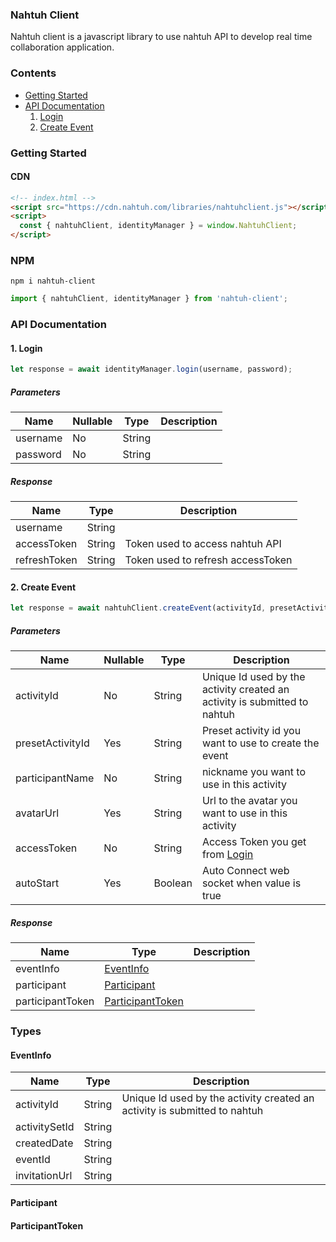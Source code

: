 ### Nahtuh Client
Nahtuh client is a javascript library to use nahtuh API to develop real time collaboration application.
### Contents
- [Getting Started](#getting-started)
- [API Documentation](#api-documentation)
    1. [Login](#1-login)
    2. [Create Event](#2-create-event)
### Getting Started
#### CDN
``````html
<!-- index.html -->
<script src="https://cdn.nahtuh.com/libraries/nahtuhclient.js"></script>
<script>
  const { nahtuhClient, identityManager } = window.NahtuhClient;
</script>
``````
### NPM
```
npm i nahtuh-client
```
``````javascript
import { nahtuhClient, identityManager } from 'nahtuh-client';
``````
### API Documentation
#### 1. Login
``````javascript
let response = await identityManager.login(username, password);
``````
##### Parameters
| Name                            | Nullable | Type     | Description                                                        |
| ------------------------------- | -------- | -------- | ------------------------------------------------------------ |
|username|No|String|
|password|No|String|

##### Response
| Name                             | Type     | Description                                                        |
| ------------------------------- | -------- | ------------------------------------------------------------ |
|username|String|
|accessToken|String|Token used to access nahtuh API
|refreshToken|String|Token used to refresh accessToken

#### 2. Create Event
``````javascript
let response = await nahtuhClient.createEvent(activityId, presetActivityId, participantName, avatarUrl, userToken, autoStart);
``````
##### Parameters
| Name                            | Nullable | Type     | Description                                                        |
| ------------------------------- | -------- | -------- | ------------------------------------------------------------ |
|activityId|No|String|Unique Id used by the activity created an activity is submitted to nahtuh
|presetActivityId|Yes|String|Preset activity id you want to use to create the event
|participantName|No|String|nickname you want to use in this activity
|avatarUrl|Yes|String|Url to the avatar you want to use in this activity
|accessToken|No|String|Access Token you get from [Login](#login)
|autoStart|Yes|Boolean|Auto Connect web socket when value is true

##### Response
| Name                             | Type     | Description                                                        |
| ------------------------------- | -------- | ------------------------------------------------------------ |
|eventInfo|[EventInfo](#eventinfo)|
|participant|[Participant](#participant)|
|participantToken|[ParticipantToken](#participantToken)|

### Types
#### EventInfo
| Name                             | Type     | Description                                                        |
| ------------------------------- | -------- | ------------------------------------------------------------ |
|activityId|String|Unique Id used by the activity created an activity is submitted to nahtuh
|activitySetId|String|
|createdDate|String|
|eventId|String|
|invitationUrl|String|
#### Participant
#### ParticipantToken
